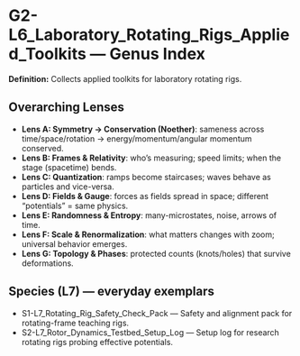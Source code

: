# G2-L6_Laboratory_Rotating_Rigs_Applied_Toolkits — Genus Index
**Definition:** Collects applied toolkits for laboratory rotating rigs.

## Overarching Lenses

- **Lens A: Symmetry -> Conservation (Noether)**: sameness across time/space/rotation → energy/momentum/angular momentum conserved.
- **Lens B: Frames & Relativity**: who’s measuring; speed limits; when the stage (spacetime) bends.
- **Lens C: Quantization**: ramps become staircases; waves behave as particles and vice-versa.
- **Lens D: Fields & Gauge**: forces as fields spread in space; different “potentials” = same physics.
- **Lens E: Randomness & Entropy**: many-microstates, noise, arrows of time.
- **Lens F: Scale & Renormalization**: what matters changes with zoom; universal behavior emerges.
- **Lens G: Topology & Phases**: protected counts (knots/holes) that survive deformations.

## Species (L7) — everyday exemplars
- S1-L7_Rotating_Rig_Safety_Check_Pack — Safety and alignment pack for rotating-frame teaching rigs.
- S2-L7_Rotor_Dynamics_Testbed_Setup_Log — Setup log for research rotating rigs probing effective potentials.
